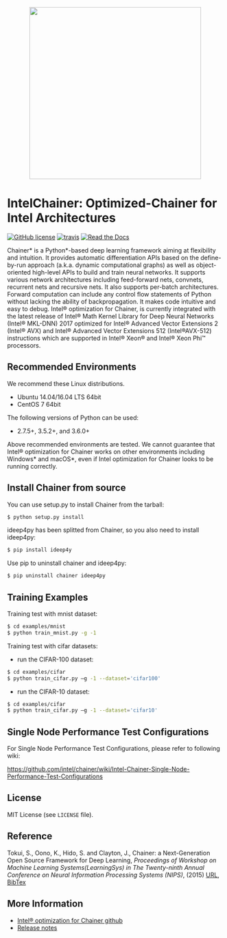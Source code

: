 <div align="center"><img src="docs/image/chainer_red_h.png" width="400"/></div>

# IntelChainer: Optimized-Chainer for Intel Architectures

[![GitHub license](https://img.shields.io/github/license/intel/chainer.svg)](https://github.com/intel/chainer)
[![travis](https://img.shields.io/travis/intel/chainer/master.svg)](https://travis-ci.org/intel/chainer)
[![Read the Docs](https://readthedocs.org/projects/chainer/badge/?version=stable)](https://docs.chainer.org/en/stable/?badge=stable)


Chainer* is a Python*-based deep learning framework aiming at flexibility and intuition. It provides automatic differentiation APIs based on the define-by-run approach (a.k.a. dynamic computational graphs) as well as object-oriented high-level APIs to build and train neural networks. It supports various network architectures including feed-forward nets, convnets, recurrent nets and recursive nets. It also supports per-batch architectures. Forward computation can include any control flow statements of Python without lacking the ability of backpropagation. It makes code intuitive and easy to debug. Intel® optimization for Chainer, is currently integrated with the latest release of Intel® Math Kernel Library for Deep Neural Networks (Intel® MKL-DNN) 2017 optimized for Intel® Advanced Vector Extensions 2 (Intel® AVX) and Intel® Advanced Vector Extensions 512 (Intel®AVX-512) instructions which are supported in Intel® Xeon® and Intel® Xeon Phi™ processors.

## Recommended Environments
We recommend these Linux distributions.
- Ubuntu 14.04/16.04 LTS 64bit
- CentOS 7 64bit

The following versions of Python can be used: 
- 2.7.5+, 3.5.2+, and 3.6.0+

Above recommended environments are tested. We cannot guarantee that Intel® optimization for Chainer works on other environments including Windows* and macOS*, even if Intel optimization for Chainer looks to be running correctly.


## Install Chainer from source
You can use setup.py to install Chainer from the tarball:

```sh
$ python setup.py install
```
ideep4py has been splitted from Chainer, so you also need to install ideep4py:
```sh
$ pip install ideep4y
```
Use pip to uninstall chainer and ideep4py:

```sh
$ pip uninstall chainer ideep4py
```

## Training Examples

Training test with mnist dataset:
```sh
$ cd examples/mnist
$ python train_mnist.py -g -1
```

Training test with cifar datasets:
- run the CIFAR-100 dataset:
```sh
$ cd examples/cifar
$ python train_cifar.py –g -1 --dataset='cifar100'
```
- run the CIFAR-10 dataset:
```sh
$ cd examples/cifar
$ python train_cifar.py –g -1 --dataset='cifar10'
```


## Single Node Performance Test Configurations

For Single Node Performance Test Configurations, please refer to following wiki:

https://github.com/intel/chainer/wiki/Intel-Chainer-Single-Node-Performance-Test-Configurations


## License

MIT License (see `LICENSE` file).


## Reference

Tokui, S., Oono, K., Hido, S. and Clayton, J.,
Chainer: a Next-Generation Open Source Framework for Deep Learning,
*Proceedings of Workshop on Machine Learning Systems(LearningSys) in
The Twenty-ninth Annual Conference on Neural Information Processing Systems (NIPS)*, (2015)
[URL](http://learningsys.org/papers/LearningSys_2015_paper_33.pdf), [BibTex](chainer_bibtex.txt)


## More Information
- [Intel® optimization for Chainer github](https://github.com/intel/chainer)
- [Release notes](https://github.com/intel/chainer/releases)
